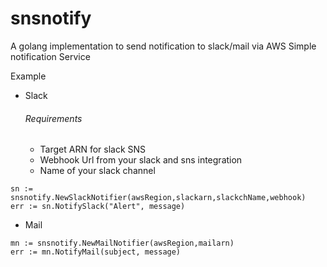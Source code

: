 # snsnotify

A golang implementation to send notification to slack/mail via AWS Simple notification Service

Example
* Slack
    ###### Requirements
    * Target ARN for slack SNS
    * Webhook Url from your slack and sns integration
    * Name of your slack channel
```
sn := snsnotify.NewSlackNotifier(awsRegion,slackarn,slackchName,webhook)
err := sn.NotifySlack("Alert", message)

```

* Mail

```
mn := snsnotify.NewMailNotifier(awsRegion,mailarn)
err := mn.NotifyMail(subject, message)
```